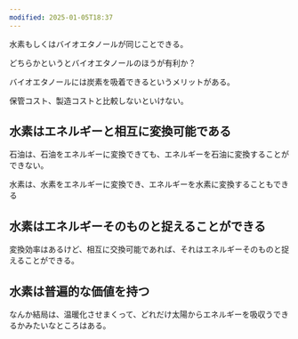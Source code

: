 ```yaml
---
modified: 2025-01-05T18:37
---
```

  

水素もしくはバイオエタノールが同じことできる。

どちらかというとバイオエタノールのほうが有利か？

バイオエタノールには炭素を吸着できるというメリットがある。

保管コスト、製造コストと比較しないといけない。

  

  

  

## 水素はエネルギーと相互に変換可能である

石油は、石油をエネルギーに変換できても、エネルギーを石油に変換することができない。

水素は、水素をエネルギーに変換でき、エネルギーを水素に変換することもできる

  

## 水素はエネルギーそのものと捉えることができる

変換効率はあるけど、相互に交換可能であれば、それはエネルギーそのものと捉えることができる。

  

## 水素は普遍的な価値を持つ

  

  

なんか結局は、温暖化させまくって、どれだけ太陽からエネルギーを吸収うできるかみたいなところはある。
